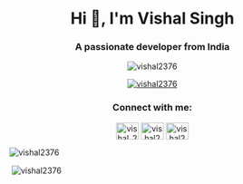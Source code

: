 <h1 align="center">Hi 👋, I'm Vishal Singh</h1>
<h3 align="center">A passionate developer from India</h3>

<p align="center"> <img src="https://komarev.com/ghpvc/?username=vishal2376&label=Profile%20views&color=0e75b6&style=flat" alt="vishal2376" /> </p>

<p align="center"> <a href="https://github.com/ryo-ma/github-profile-trophy"><img src="https://github-profile-trophy.vercel.app/?username=vishal2376" alt="vishal2376" /></a> </p>

<h3 align="center">Connect with me:</h3>
<p align="center">
<a href="https://instagram.com/vishal_2376" target="blank"><img align="center" src="https://cdn.jsdelivr.net/npm/simple-icons@3.0.1/icons/instagram.svg" alt="vishal_2376" height="30" width="40" /></a>
<a href="https://twitter.com/vishal2376" target="blank"><img align="center" src="https://cdn.jsdelivr.net/npm/simple-icons@3.0.1/icons/twitter.svg" alt="vishal2376" height="30" width="40" /></a>
<a href="https://linkedin.com/in/vishal2376" target="blank"><img align="center" src="https://cdn.jsdelivr.net/npm/simple-icons@3.0.1/icons/linkedin.svg" alt="vishal2376" height="30" width="40" /></a>
</p>

<p><img align="center" src="https://github-readme-stats.vercel.app/api/top-langs?username=vishal2376&show_icons=true&locale=en&layout=compact" alt="vishal2376" /></p>

<p>&nbsp;<img align="center" src="https://github-readme-stats.vercel.app/api?username=vishal2376&show_icons=true&locale=en" alt="vishal2376" /></p
